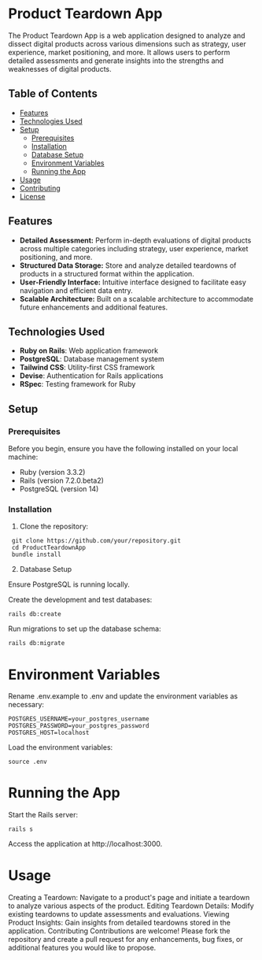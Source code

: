 # Product Teardown App

The Product Teardown App is a web application designed to analyze and dissect digital products across various dimensions such as strategy, user experience, market positioning, and more. It allows users to perform detailed assessments and generate insights into the strengths and weaknesses of digital products.

## Table of Contents

- [Features](#features)
- [Technologies Used](#technologies-used)
- [Setup](#setup)
  - [Prerequisites](#prerequisites)
  - [Installation](#installation)
  - [Database Setup](#database-setup)
  - [Environment Variables](#environment-variables)
  - [Running the App](#running-the-app)
- [Usage](#usage)
- [Contributing](#contributing)
- [License](#license)

## Features

- **Detailed Assessment:** Perform in-depth evaluations of digital products across multiple categories including strategy, user experience, market positioning, and more.
- **Structured Data Storage:** Store and analyze detailed teardowns of products in a structured format within the application.
- **User-Friendly Interface:** Intuitive interface designed to facilitate easy navigation and efficient data entry.
- **Scalable Architecture:** Built on a scalable architecture to accommodate future enhancements and additional features.

## Technologies Used

- **Ruby on Rails**: Web application framework
- **PostgreSQL**: Database management system
- **Tailwind CSS**: Utility-first CSS framework
- **Devise**: Authentication for Rails applications
- **RSpec**: Testing framework for Ruby

## Setup

### Prerequisites

Before you begin, ensure you have the following installed on your local machine:

- Ruby (version 3.3.2)
- Rails (version 7.2.0.beta2)
- PostgreSQL (version 14)

### Installation

1. Clone the repository:
  ``` 
   git clone https://github.com/your/repository.git
   cd ProductTeardownApp
   bundle install
```

2. Database Setup

Ensure PostgreSQL is running locally.

Create the development and test databases:

```
rails db:create
```

Run migrations to set up the database schema:

```
rails db:migrate
```

# Environment Variables
Rename .env.example to .env and update the environment variables as necessary:

```
POSTGRES_USERNAME=your_postgres_username
POSTGRES_PASSWORD=your_postgres_password
POSTGRES_HOST=localhost
```

Load the environment variables:

```
source .env
```

# Running the App
Start the Rails server:

```
rails s
```
Access the application at http://localhost:3000.

# Usage
Creating a Teardown: Navigate to a product's page and initiate a teardown to analyze various aspects of the product.
Editing Teardown Details: Modify existing teardowns to update assessments and evaluations.
Viewing Product Insights: Gain insights from detailed teardowns stored in the application.
Contributing
Contributions are welcome! Please fork the repository and create a pull request for any enhancements, bug fixes, or additional features you would like to propose.

